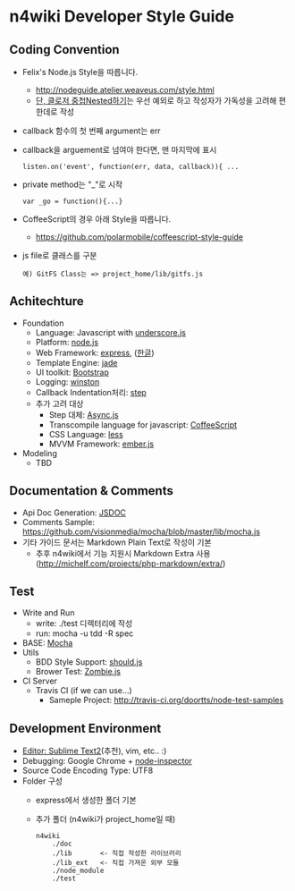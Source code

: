 n4wiki Developer Style Guide
===

Coding Convention
---
 - Felix's Node.js Style을 따릅니다.
     - http://nodeguide.atelier.weaveus.com/style.html
     - [단, 클로저 중첩Nested하기](http://nodeguide.atelier.weaveus.com/style.html#클로저-중첩nested하기)는 우선 예외로 하고 작성자가 가독성을 고려해 편한데로 작성
 - callback 함수의 첫 번째 argument는 err
 - callback을 arguement로 넘여야 한다면, 맨 마지막에 표시

    ```
    listen.on('event', function(err, data, callback)){ ...
    ```

 - private method는 "_"로 시작

    ```
    var _go = function(){...}
    ```

 - CoffeeScript의 경우 아래 Style을 따릅니다.
    - https://github.com/polarmobile/coffeescript-style-guide
 - js file로 클래스를 구분

    ```
    예) GitFS Class는 => project_home/lib/gitfs.js
    ```

Achitechture
---
 - Foundation
    - Language: Javascript with [underscore.js](http://documentcloud.github.com/underscore/)
    - Platform: [node.js](http://nodejs.org)
    - Web Framework: [express](http://expressjs.com/), ([한글](http://firejune.io/express/))
    - Template Engine: [jade](http://jade-lang.com/)
    - UI toolkit: [Bootstrap](http://twitter.github.com/bootstrap/)
    - Logging: [winston](https://github.com/flatiron/winston)
    - Callback Indentation처리: [step](https://github.com/creationix/step)
    - 추가 고려 대상
        - Step 대체: [Async.js](https://github.com/caolan/async)
        - Transcompile language for javascript: [CoffeeScript](http://coffeescript.org/)
        - CSS Language: [less](lesscss.org)
        - MVVM Framework: [ember.js](http://emberjs.com)
 - Modeling
    - TBD

Documentation & Comments
---
 - Api Doc Generation: [JSDOC](http://www.2ality.com/2011/08/jsdoc-intro.html)
 - Comments Sample: https://github.com/visionmedia/mocha/blob/master/lib/mocha.js
 - 기타 가이드 문서는 Markdown Plain Text로 작성이 기본
    - 추후 n4wiki에서 기능 지원시 Markdown Extra 사용 (http://michelf.com/projects/php-markdown/extra/)

Test
---
 - Write and Run
    - write: ./test 디렉터리에 작성
    - run: mocha -u tdd -R spec
 - BASE: [Mocha](http://visionmedia.github.com/mocha/)
 - Utils
    - BDD Style Support: [should.js](https://github.com/visionmedia/should.js)
    - Brower Test: [Zombie.js](http://zombie.labnotes.org/)
 - CI Server
    - Travis CI (if we can use...)
      - Sameple Project: http://travis-ci.org/doortts/node-test-samples

Development Environment
---
 - [Editor: Sublime Text2](http://www.sublimetext.com/2)(추천), vim, etc.. :)
 - Debugging: Google Chrome + [node-inspector](https://github.com/dannycoates/node-inspector)
 - Source Code Encoding Type: UTF8
 - Folder 구성
    - express에서 생성한 폴더 기본
    - 추가 폴더 (n4wiki가 project_home일 때)

        ```
        n4wiki
            ./doc
            ./lib       <- 직접 작성한 라이브러리
            ./lib_ext   <- 직접 가져온 외부 모듈
            ./node_module
            ./test
        ```
